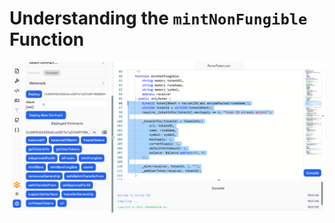 # Understanding the `mintNonFungible` Function

![](https://raw.githubusercontent.com/POLearn/smart-contracts-on-rootstock/refs/heads/master/content/assets/images/mint_non_fungible_implementation.png)
